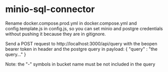 # minio-sql-connector

Rename docker.compose.prod.yml in docker.compose.yml and config.template.js in config.js, so you can set minio and postgre credentials without pushing it because they are in gitignore.

Send a POST request to http://localhost:3000/api/query with the beopen bearer token in header and the postgre query in payload:
{
    "query" : "the query..."
} 

Note: the "-" symbols in bucket name must be not included in the query